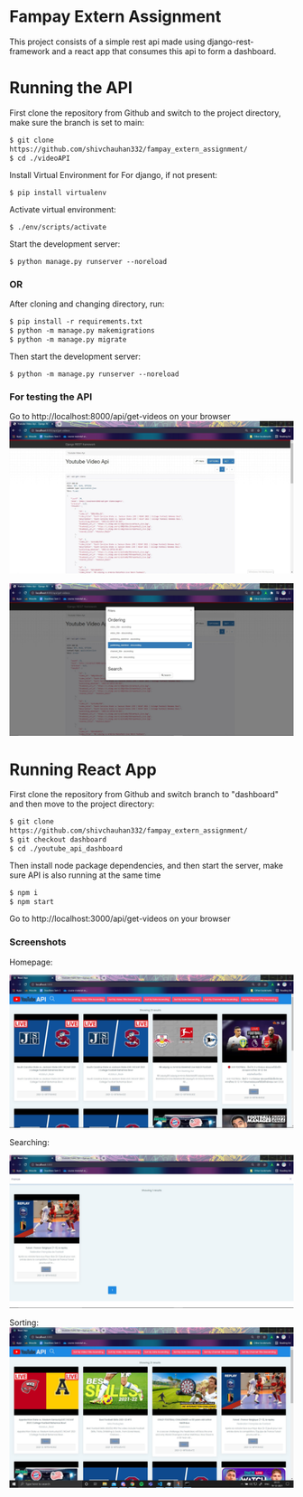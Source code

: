 # Fampay Extern Assignment

This project consists of a simple rest api made using django-rest-framework
and a react app that consumes this api to form a dashboard.

# Running the API

First clone the repository from Github and switch to the project directory, make sure the branch is set to main:

    $ git clone https://github.com/shivchauhan332/fampay_extern_assignment/
    $ cd ./videoAPI

Install Virtual Environment for For django, if not present:

    $ pip install virtualenv
    
Activate virtual environment:

    $ ./env/scripts/activate

Start the development server:
   
    $ python manage.py runserver --noreload
 
### OR
After cloning and changing directory, run:
    
    $ pip install -r requirements.txt
    $ python -m manage.py makemigrations
    $ python -m manage.py migrate
Then start the development server:

    $ python -m manage.py runserver --noreload

### For testing the API
Go to http://localhost:8000/api/get-videos on your browser
![Default Home View](Screenshots/simpleRestApi.jpg?raw=true "Title")

![Default Home View](Screenshots/filterAndSort.jpg?raw=true "Title")

# Running React App
First clone the repository from Github and switch branch to "dashboard" and then move to the project directory:

    $ git clone https://github.com/shivchauhan332/fampay_extern_assignment/
    $ git checkout dashboard
    $ cd ./youtube_api_dashboard

Then install node package dependencies, and then start the server, make sure API is also running at the same time

    $ npm i
    $ npm start
 
 Go to http://localhost:3000/api/get-videos on your browser
 
 ### Screenshots
 
Homepage:

![Default Home View](Screenshots/reactApp.jpg?raw=true "Title")

Searching:

![Default Home View](Screenshots/reactAppSearch.jpg?raw=true "Title")

Sorting: 
![Default Home View](Screenshots/reactAppSort.jpg?raw=true "Title")
    


